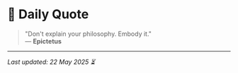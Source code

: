 # 📜 Daily Quote

> "Don't explain your philosophy. Embody it."  
> — **Epictetus**

---

_Last updated: 22 May 2025 ⏳_
